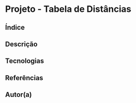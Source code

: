 # Projeto - Tabela de Distâncias
 
## Índice
 
## Descrição
 
## Tecnologias
 
## Referências
 
 
## Autor(a)
 
 
 
